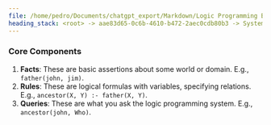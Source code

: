 ```yaml
---
file: /home/pedro/Documents/chatgpt_export/Markdown/Logic Programming Basics.md
heading_stack: <root> -> aae83d65-0c6b-4610-b472-2aec0cdb80b3 -> System -> cd5f65ce-2de1-48c1-aa94-c4163a6f79bd -> System -> aaa22cbb-606f-41d0-b4ae-e591f21bb854 -> User -> e29cce05-dbd4-4728-8c1b-c03f43a7b92e -> Assistant -> Core Components
---
```

### Core Components
1. **Facts**: These are basic assertions about some world or domain. E.g., `father(john, jim)`.
2. **Rules**: These are logical formulas with variables, specifying relations. E.g., `ancestor(X, Y) :- father(X, Y)`.
3. **Queries**: These are what you ask the logic programming system. E.g., `ancestor(john, Who)`.

